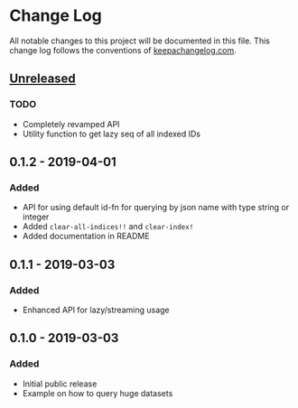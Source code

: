 # Change Log
All notable changes to this project will be documented in this file. This change log follows the conventions of [keepachangelog.com](http://keepachangelog.com/).

## [Unreleased]

### TODO
- Completely revamped API
- Utility function to get lazy seq of all indexed IDs

## 0.1.2 - 2019-04-01

### Added
- API for using default id-fn for querying by json name with type string or integer
- Added `clear-all-indices!!` and `clear-index!`
- Added documentation in README

## 0.1.1 - 2019-03-03

### Added
- Enhanced API for lazy/streaming usage

## 0.1.0 - 2019-03-03

### Added
- Initial public release
- Example on how to query huge datasets

[Unreleased]: https://github.com/luposlip/ndjson-db/compare/0.1.2...HEAD
[0.1.2]: https://github.com/luposlip/ndjson-db/compare/0.1.1...0.1.2
[0.1.1]: https://github.com/luposlip/ndjson-db/compare/0.1.0...0.1.1
